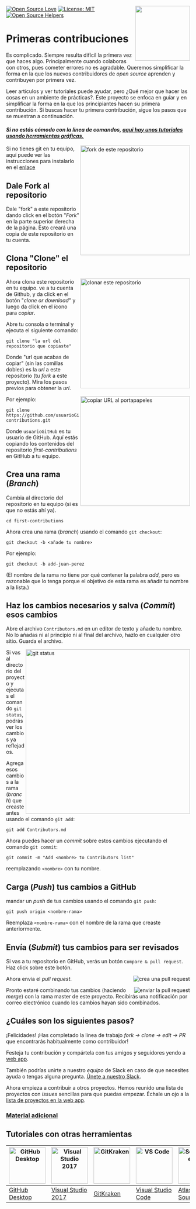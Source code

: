 [![Open Source Love](https://badges.frapsoft.com/os/v1/open-source.svg?v=103)](https://github.com/ellerbrock/open-source-badges/)
[<img align="right" width="150" src="https://firstcontributions.github.io/assets/Readme/join-slack-team.png">](https://join.slack.com/t/firstcontributors/shared_invite/enQtNjkxNzQwNzA2MTMwLTVhMWJjNjg2ODRlNWZhNjIzYjgwNDIyZWYwZjhjYTQ4OTBjMWM0MmFhZDUxNzBiYzczMGNiYzcxNjkzZDZlMDM)
[![License: MIT](https://img.shields.io/badge/License-MIT-green.svg)](https://opensource.org/licenses/MIT)
[![Open Source Helpers](https://www.codetriage.com/roshanjossey/first-contributions/badges/users.svg)](https://www.codetriage.com/roshanjossey/first-contributions)


# Primeras contribuciones

Es complicado. Siempre resulta difícil la primera vez que haces algo. Principalmente cuando colaboras con otros, pues cometer errores no es agradable. Queremos simplificar la forma en la que los nuevos contribuidores de _open source_ aprenden y contribuyen por primera vez.

Leer artículos y ver tutoriales puede ayudar, pero ¿Qué mejor que hacer las cosas en un ambiente de prácticas?. Este proyecto se enfoca en guíar y en simplificar la forma en la que los principiantes hacen su primera contribución. Si buscas hacer tu primera contribución, sigue los pasos que se muestran a continuación.  

#### *Si no estás cómodo con la linea de comandos, [aqui hay unos tutoriales usando herramientas gráficas.]( #tutorials-using-other-tools )*


<img align="right" width="300" src="https://firstcontributions.github.io/assets/Readme/fork.png" alt="fork de este repositorio" />

Si no tienes git en tu equipo, aquí puede ver las instrucciones para instalarlo en el [enlace]( https://help.github.com/articles/set-up-git/ )

## Dale Fork al repositorio

Dale "fork" a este repositorio dando click en el botón "*Fork*" en la parte superior derecha de la página.
Esto creará una copia de este repositorio en tu cuenta.

## Clona "Clone" el repositorio

<img align="right" width="300" src="https://firstcontributions.github.io/assets/Readme/clone.png" alt="clonar este repositorio" />

Ahora clona este repositorio en tu equipo. ve a tu cuenta de Github, y da click en el botón "*clone or download*" y luego da click en el ícono para *copiar*.

Abre tu consola o terminal y ejecuta el siguiente comando:

```
git clone "la url del repositorio que copiaste"
```

Donde "url que acabas de copiar" (sin las comillas dobles) es la *url* a este repositorio (tu *fork* a este proyecto). Mira los pasos previos para obtener la *url*.

<img align="right" width="300" src="https://firstcontributions.github.io/assets/Readme/copy-to-clipboard.png" alt="copiar URL al portapapeles" />

Por ejemplo:
```
git clone https://github.com/usuarioGitHub/first-contributions.git
```
Donde `usuarioGitHub` es tu usuario de GitHub. Aquí estás copiando los contenidos del repositorio *first-contributions* en GitHub a tu equipo.

## Crea una rama (*Branch*)

Cambia al directorio del repositorio en tu equipo (si es que no estás ahí ya).

```
cd first-contributions
```

Ahora crea una rama (*branch*) usando el comando  `git checkout`:
```
git checkout -b <añade tu nombre>
```

Por ejemplo:
```
git checkout -b add-juan-perez
```
(El nombre de la rama no tiene por qué contener la palabra *add*, pero es razonable que lo tenga porque el objetivo de esta rama es añadir tu nombre a la lista.)

## Haz los cambios necesarios y salva (*Commit*) esos cambios

Abre el archivo `Contributors.md` en un editor de texto y añade tu nombre. No lo añadas ni al principio ni al final del archivo, hazlo en cualquier otro sitio. Guarda el archivo.

<img align="right" width="450" src="https://firstcontributions.github.io/assets/Readme/git-status.png" alt="git status" />

Si vas al directorio del proyecto y ejecutas el comando  `git status`,podrás ver los cambios ya reflejados.

Agrega esos cambios a la rama (*branch*) que creaste antes usando el comando `git add`:

```
git add Contributors.md
```

Ahora puedes hacer un *commit* sobre estos cambios ejecutando el comando `git commit`:
```
git commit -m "Add <nombre> to Contributors list"
```
reemplazando `<nombre>` con tu nombre.


## Carga (*Push*) tus cambios a GitHub

mandar un *push* de tus cambios usando el comando `git push`:
```
git push origin <nombre-rama>
```
Reemplaza `<nombre-rama>` con el nombre de la rama que creaste anteriormente.

## Envía (*Submit*) tus cambios para ser revisados

Si vas a tu repositorio en GitHub, verás un botón `Compare & pull request`. Haz click sobre este botón.

<img style="float: right;" src="https://firstcontributions.github.io/assets/Readme/compare-and-pull.png" alt="crea una pull request" />

Ahora envía el *pull request*.

<img style="float: right;" src="https://firstcontributions.github.io/assets/Readme/submit-pull-request.png" alt="enviar la pull request" />

Pronto estaré combinando tus cambios (haciendo *merge*) con la rama master de este proyecto. Recibirás una notificación por correo electrónico cuando los cambios hayan sido combinados.

## ¿Cuáles son los siguientes pasos?

¡Felicidades! ¡Has completado la linea de trabajo *_fork -> clone -> edit -> PR_* que encontrarás habitualmente como contribuidor!

Festeja tu contribución y compártela con tus amigos y seguidores yendo a [web app](https://roshanjossey.github.io/first-contributions/#social-share).

También podrías unirte a nuestro *equipo* de Slack en caso de que necesites ayuda o tengas alguna pregunta. [Únete a nuestro Slack](https://join.slack.com/t/firstcontributors/shared_invite/enQtMzE1MTYwNzI3ODQ0LTZiMDA2OGI2NTYyNjM1MTFiNTc4YTRhZTg4OWZjMzA0ZWZmY2UxYzVkMzI1ZmVmOWI4ODdkZWQwNTM2NDVmNjY).

Ahora empieza a contribuir a otros proyectos. Hemos reunido una lista de proyectos con *issues* sencillas para que puedas empezar. Échale un ojo a la [lista de proyectos en la web app](https://roshanjossey.github.io/first-contributions/#project-list).

### [Material adicional](../additional-material/git_workflow_scenarios/additional-material.md)


## Tutoriales con otras herramientas

|<a href="../gui-tool-tutorials/github-desktop-tutorial.md"><img alt="GitHub Desktop" src="https://desktop.github.com/images/desktop-icon.svg" width="100"></a>|<a href="../gui-tool-tutorials/github-windows-vs2017-tutorial.md"><img alt="Visual Studio 2017" src="https://upload.wikimedia.org/wikipedia/commons/c/cd/Visual_Studio_2017_Logo.svg" width="100"></a>|<a href="../gui-tool-tutorials/gitkraken-tutorial.md"><img alt="GitKraken" src="/assets/gk-icon.png" width="100"></a>|<a href="../gui-tool-tutorials/github-windows-vs-code-tutorial.md"><img alt="VS Code" src="https://upload.wikimedia.org/wikipedia/commons/2/2d/Visual_Studio_Code_1.18_icon.svg" width=100></a>|<a href="../gui-tool-tutorials/sourcetree-macos-tutorial.md"><img alt="Sourcetree App" src="https://wac-cdn.atlassian.com/dam/jcr:81b15cde-be2e-4f4a-8af7-9436f4a1b431/Sourcetree-icon-blue.svg" width=100></a>|<a href="gui-tool-tutorials/github-windows-intellij-tutorial.md"><img alt="IntelliJ IDEA" src="https://upload.wikimedia.org/wikipedia/commons/d/d5/IntelliJ_IDEA_Logo.svg" width=100></a>|
|---|---|---|---|---|---|
|[GitHub Desktop](../gui-tool-tutorials/github-desktop-tutorial.md)|[Visual Studio 2017](../gui-tool-tutorials/github-windows-vs2017-tutorial.md)|[GitKraken](../gui-tool-tutorials/gitkraken-tutorial.md)|[Visual Studio Code](../gui-tool-tutorials/github-windows-vs-code-tutorial.md)| [Atlassian Sourcetree](../gui-tool-tutorials/sourcetree-macos-tutorial.md)|[IntelliJ IDEA](../gui-tool-tutorials/github-windows-intellij-tutorial.md)|
